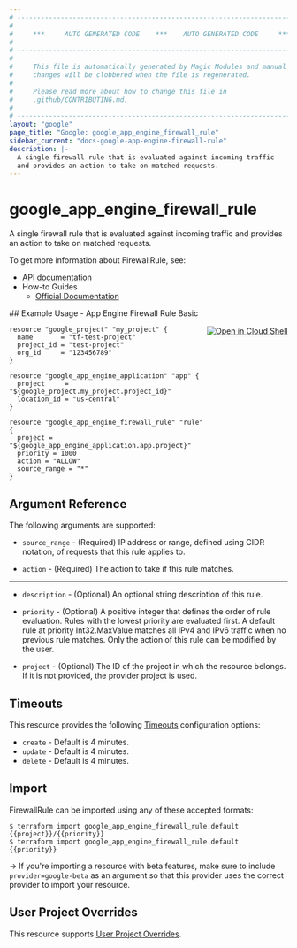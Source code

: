 ```yaml
---
# ----------------------------------------------------------------------------
#
#     ***     AUTO GENERATED CODE    ***    AUTO GENERATED CODE     ***
#
# ----------------------------------------------------------------------------
#
#     This file is automatically generated by Magic Modules and manual
#     changes will be clobbered when the file is regenerated.
#
#     Please read more about how to change this file in
#     .github/CONTRIBUTING.md.
#
# ----------------------------------------------------------------------------
layout: "google"
page_title: "Google: google_app_engine_firewall_rule"
sidebar_current: "docs-google-app-engine-firewall-rule"
description: |-
  A single firewall rule that is evaluated against incoming traffic
  and provides an action to take on matched requests.
---
```


# google\_app\_engine\_firewall\_rule

A single firewall rule that is evaluated against incoming traffic
and provides an action to take on matched requests.


To get more information about FirewallRule, see:

* [API documentation](https://cloud.google.com/appengine/docs/admin-api/reference/rest/v1/apps.firewall.ingressRules)
* How-to Guides
    * [Official Documentation](https://cloud.google.com/appengine/docs/standard/python/creating-firewalls#creating_firewall_rules)

<div class = "oics-button" style="float: right; margin: 0 0 -15px">
  <a href="https://console.cloud.google.com/cloudshell/open?cloudshell_git_repo=https%3A%2F%2Fgithub.com%2Fterraform-google-modules%2Fdocs-examples.git&cloudshell_working_dir=app_engine_firewall_rule_basic&cloudshell_image=gcr.io%2Fgraphite-cloud-shell-images%2Fterraform%3Alatest&open_in_editor=main.tf&cloudshell_print=.%2Fmotd&cloudshell_tutorial=.%2Ftutorial.md" target="_blank">
    <img alt="Open in Cloud Shell" src="//gstatic.com/cloudssh/images/open-btn.svg" style="max-height: 44px; margin: 32px auto; max-width: 100%;">
  </a>
</div>
## Example Usage - App Engine Firewall Rule Basic


```hcl
resource "google_project" "my_project" {
  name       = "tf-test-project"
  project_id = "test-project"
  org_id     = "123456789"
}

resource "google_app_engine_application" "app" {
  project     = "${google_project.my_project.project_id}"
  location_id = "us-central"
}

resource "google_app_engine_firewall_rule" "rule" {
  project = "${google_app_engine_application.app.project}"
  priority = 1000
  action = "ALLOW"
  source_range = "*"
}
```

## Argument Reference

The following arguments are supported:


* `source_range` -
  (Required)
  IP address or range, defined using CIDR notation, of requests that this rule applies to.

* `action` -
  (Required)
  The action to take if this rule matches.


- - -


* `description` -
  (Optional)
  An optional string description of this rule.

* `priority` -
  (Optional)
  A positive integer that defines the order of rule evaluation.
  Rules with the lowest priority are evaluated first.
  A default rule at priority Int32.MaxValue matches all IPv4 and
  IPv6 traffic when no previous rule matches. Only the action of
  this rule can be modified by the user.

* `project` - (Optional) The ID of the project in which the resource belongs.
    If it is not provided, the provider project is used.



## Timeouts

This resource provides the following
[Timeouts](/docs/configuration/resources.html#timeouts) configuration options:

- `create` - Default is 4 minutes.
- `update` - Default is 4 minutes.
- `delete` - Default is 4 minutes.

## Import

FirewallRule can be imported using any of these accepted formats:

```
$ terraform import google_app_engine_firewall_rule.default {{project}}/{{priority}}
$ terraform import google_app_engine_firewall_rule.default {{priority}}
```

-> If you're importing a resource with beta features, make sure to include `-provider=google-beta`
as an argument so that this provider uses the correct provider to import your resource.

## User Project Overrides

This resource supports [User Project Overrides](https://www.terraform.io/docs/providers/google/provider_reference.html#user_project_override).

